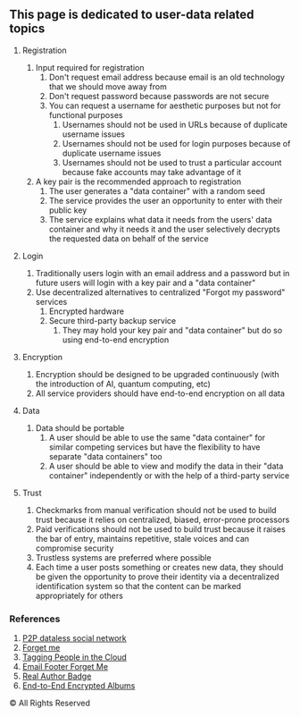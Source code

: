 ## This page is dedicated to user-data related topics

1. Registration
   1. Input required for registration
      1. Don't request email address because email is an old technology that we should move away from
      2. Don't request password because passwords are not secure
      3. You can request a username for aesthetic purposes but not for functional purposes
         1. Usernames should not be used in URLs because of duplicate username issues
         2. Usernames should not be used for login purposes because of duplicate username issues
         3. Usernames should not be used to trust a particular account because fake accounts may take advantage of it
   2. A key pair is the recommended approach to registration
      1. The user generates a "data container" with a random seed
      2. The service provides the user an opportunity to enter with their public key
      3. The service explains what data it needs from the users' data container and why it needs it and the user selectively decrypts the requested data on behalf of the service

2. Login
   1. Traditionally users login with an email address and a password but in future users will login with a key pair and a "data container"
   2. Use decentralized alternatives to centralized "Forgot my password" services
      1. Encrypted hardware
      2. Secure third-party backup service
         1. They may hold your key pair and "data container" but do so using end-to-end encryption

3. Encryption
   1. Encryption should be designed to be upgraded continuously (with the introduction of AI, quantum computing, etc)
   2. All service providers should have end-to-end encryption on all data
	
4. Data
   1. Data should be portable
      1. A user should be able to use the same "data container" for similar competing services but have the flexibility to have separate "data containers" too
      2. A user should be able to view and modify the data in their "data container" independently or with the help of a third-party service
	
5. Trust
   1. Checkmarks from manual verification should not be used to build trust because it relies on centralized, biased, error-prone processors
   2. Paid verifications should not be used to build trust because it raises the bar of entry, maintains repetitive, stale voices and can compromise security
   3. Trustless systems are preferred where possible
   4. Each time a user posts something or creates new data, they should be given the opportunity to prove their identity via a decentralized identification system so that the content can be marked appropriately for others


### References

1. [P2P dataless social network](https://opensea.io/assets/ethereum/0x495f947276749ce646f68ac8c248420045cb7b5e/83473010838008979452047554662756202009949420934210702451763073411649437171713/)
2. [Forget me](https://opensea.io/assets/ethereum/0x495f947276749ce646f68ac8c248420045cb7b5e/83473010838008979452047554662756202009949420934210702451763073418246506938369/)
3. [Tagging People in the Cloud](https://opensea.io/assets/ethereum/0x495f947276749ce646f68ac8c248420045cb7b5e/83473010838008979452047554662756202009949420934210702451763073420445530193921/)
4. [Email Footer Forget Me](https://opensea.io/assets/ethereum/0x495f947276749ce646f68ac8c248420045cb7b5e/83473010838008979452047554662756202009949420934210702451763073445734297632769/)
5. [Real Author Badge](https://opensea.io/assets/ethereum/0x495f947276749ce646f68ac8c248420045cb7b5e/83473010838008979452047554662756202009949420934210702451763073467724530188289/)
6. [End-to-End Encrypted Albums](https://opensea.io/assets/ethereum/0x495f947276749ce646f68ac8c248420045cb7b5e/83473010838008979452047554662756202009949420934210702451763073473222088327169/)

©️ All Rights Reserved
